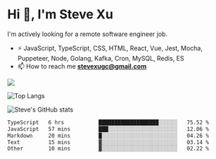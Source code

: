 # Hi 👋, I'm Steve Xu

I'm actively looking for a remote software engineer job.

- ⚡ JavaScript, TypeScript, CSS, HTML, React, Vue, Jest, Mocha,
Puppeteer, Node, Golang, Kafka, Cron, MySQL, Redis, ES
- 📫 How to reach me **stevexugc@gmail.com**

![](https://komarev.com/ghpvc/?username=nusr&color=green)

![Top Langs](https://github-readme-stats.vercel.app/api/top-langs/?username=nusr&langs_count=8&layout=compact)

![Steve's GitHub stats](https://github-readme-stats.vercel.app/api?username=nusr&show_icons=true)

<!--START_SECTION:waka-->

```txt
TypeScript   6 hrs           ███████████████████░░░░░░   75.52 %
JavaScript   57 mins         ███░░░░░░░░░░░░░░░░░░░░░░   12.06 %
Markdown     20 mins         █░░░░░░░░░░░░░░░░░░░░░░░░   04.26 %
Text         15 mins         ▓░░░░░░░░░░░░░░░░░░░░░░░░   03.14 %
Other        10 mins         ▓░░░░░░░░░░░░░░░░░░░░░░░░   02.22 %
```

<!--END_SECTION:waka-->
